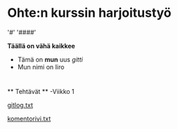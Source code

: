 # Ohte:n kurssin harjoitustyö
'#'
'####'


**Täällä on vähä kaikkee**

- Tämä on **mun** uus *gitti*
 - Mun nimi on Iiro
 #
 
 ** Tehtävät **
 -Viikko 1
 
[gitlog.txt](https://github.com/vendiiro/ot.harjoitustyo/blob/master/laskarit/viikko1/gitlog.txt)

[komentorivi.txt](https://github.com/vendiiro/ot.harjoitustyo/blob/master/laskarit/viikko1/komentorivi.txt)
